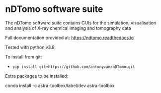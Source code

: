 nDTomo software suite
=====================
The nDTomo software suite contains GUIs for the simulation, visualisation and analysis of X-ray chemical imaging and tomography data

Full documentation provided at: https://ndtomo.readthedocs.io

Tested with python v3.8

To install from git:
 - `pip install git+https://github.com/antonyvam/nDTomo.git`
 
Extra packages to be installed:

conda install -c astra-toolbox/label/dev astra-toolbox